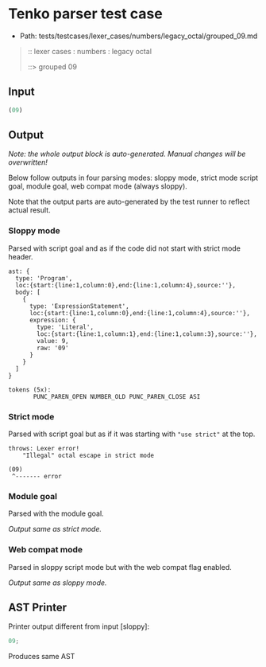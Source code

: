 # Tenko parser test case

- Path: tests/testcases/lexer_cases/numbers/legacy_octal/grouped_09.md

> :: lexer cases : numbers : legacy octal
>
> ::> grouped 09
>
> 

## Input

`````js
(09)
`````

## Output

_Note: the whole output block is auto-generated. Manual changes will be overwritten!_

Below follow outputs in four parsing modes: sloppy mode, strict mode script goal, module goal, web compat mode (always sloppy).

Note that the output parts are auto-generated by the test runner to reflect actual result.

### Sloppy mode

Parsed with script goal and as if the code did not start with strict mode header.

`````
ast: {
  type: 'Program',
  loc:{start:{line:1,column:0},end:{line:1,column:4},source:''},
  body: [
    {
      type: 'ExpressionStatement',
      loc:{start:{line:1,column:0},end:{line:1,column:4},source:''},
      expression: {
        type: 'Literal',
        loc:{start:{line:1,column:1},end:{line:1,column:3},source:''},
        value: 9,
        raw: '09'
      }
    }
  ]
}

tokens (5x):
       PUNC_PAREN_OPEN NUMBER_OLD PUNC_PAREN_CLOSE ASI
`````

### Strict mode

Parsed with script goal but as if it was starting with `"use strict"` at the top.

`````
throws: Lexer error!
    "Illegal" octal escape in strict mode

(09)
 ^------- error
`````


### Module goal

Parsed with the module goal.

_Output same as strict mode._

### Web compat mode

Parsed in sloppy script mode but with the web compat flag enabled.

_Output same as sloppy mode._

## AST Printer

Printer output different from input [sloppy]:

````js
09;
````

Produces same AST
